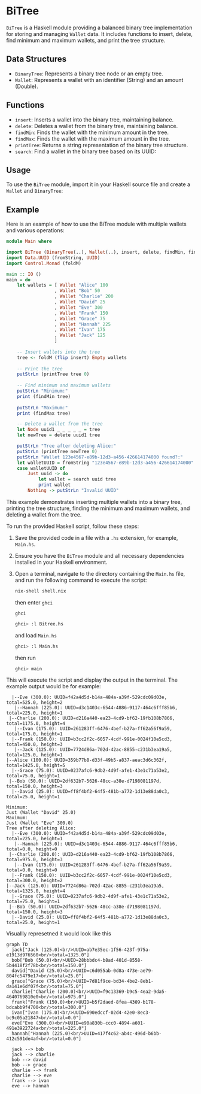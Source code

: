 # BiTree

`BiTree` is a Haskell module providing a balanced binary tree implementation for storing and managing `Wallet` data. It includes functions to insert, delete, find minimum and maximum wallets, and print the tree structure.

## Data Structures

- `BinaryTree`: Represents a binary tree node or an empty tree.
- `Wallet`: Represents a wallet with an identifier (String) and an amount (Double).

## Functions

- `insert`: Inserts a wallet into the binary tree, maintaining balance.
- `delete`: Deletes a wallet from the binary tree, maintaining balance.
- `findMin`: Finds the wallet with the minimum amount in the tree.
- `findMax`: Finds the wallet with the maximum amount in the tree.
- `printTree`: Returns a string representation of the binary tree structure.
- `search`: Find a wallet in the binary tree based on its UUID:

## Usage

To use the `BiTree` module, import it in your Haskell source file and create a `Wallet` and `BinaryTree`:

## Example
Here is an example of how to use the BiTree module with multiple wallets and various operations:
```haskell
module Main where

import BiTree (BinaryTree(..), Wallet(..), insert, delete, findMin, findMax, printTree, search)
import Data.UUID (fromString, UUID)
import Control.Monad (foldM)

main :: IO ()
main = do
    let wallets = [ Wallet "Alice" 100
                  , Wallet "Bob" 50
                  , Wallet "Charlie" 200
                  , Wallet "David" 25
                  , Wallet "Eve" 300
                  , Wallet "Frank" 150
                  , Wallet "Grace" 75
                  , Wallet "Hannah" 225
                  , Wallet "Ivan" 175
                  , Wallet "Jack" 125
                  ]
    
    -- Insert wallets into the tree
    tree <- foldM (flip insert) Empty wallets
    
    -- Print the tree
    putStrLn (printTree tree 0)
    
    -- Find minimum and maximum wallets
    putStrLn "Minimum:"
    print (findMin tree)
    
    putStrLn "Maximum:"
    print (findMax tree)

    -- Delete a wallet from the tree
    let Node uuid1 _ _ _ _ _ = tree
    let newTree = delete uuid1 tree

    putStrLn "Tree after deleting Alice:"
    putStrLn (printTree newTree 0)
    putStrLn "Wallet 123e4567-e89b-12d3-a456-426614174000 found?:"
    let walletUUID = fromString "123e4567-e89b-12d3-a456-426614174000" :: Maybe UUID
    case walletUUID of
        Just uuid -> do
            let wallet = search uuid tree
            print wallet
        Nothing -> putStrLn "Invalid UUID"

```
This example demonstrates inserting multiple wallets into a binary tree, printing the tree structure, finding the minimum and maximum wallets, and deleting a wallet from the tree.

To run the provided Haskell script, follow these steps:

1. Save the provided code in a file with a `.hs` extension, for example, `Main.hs`.

2. Ensure you have the `BiTree` module and all necessary dependencies installed in your Haskell environment.

3. Open a terminal, navigate to the directory containing the `Main.hs` file, and run the following command to execute the script:
    ```sh
    nix-shell shell.nix
    ```
    then enter `ghci`
    ```
    ghci
    ```
    ```sh
    ghci> :l Bitree.hs
    ```
    and load `Main.hs`
    ```sh
    ghci> :l Main.hs
    ```
    then run
    ```sh
    ghci> main
    ```
This will execute the script and display the output in the terminal.
The example output would be for example: 
```
  |--Eve (300.0): UUID=f42a4d5d-b14a-484a-a39f-529cdc09d03e, total=525.0, height=2
   |--Hannah (225.0): UUID=d3c1403c-6544-4886-9117-464c6fff85b6, total=225.0, height=1
 |--Charlie (200.0): UUID=d216a440-ea23-4cd9-bf62-19fb108b7866, total=1175.0, height=4
   |--Ivan (175.0): UUID=261283ff-6476-4bef-b27a-ff62a56f9a59, total=175.0, height=1
  |--Frank (150.0): UUID=b3cc2f2c-6057-4cdf-991e-0024f10e5cd3, total=450.0, height=3
   |--Jack (125.0): UUID=7724d86a-702d-42ac-8855-c231b3ea19a5, total=125.0, height=1
|--Alice (100.0): UUID=359b77b8-d33f-49b5-a837-aeac3d6c362f, total=1425.0, height=5
  |--Grace (75.0): UUID=0237afc6-9db2-4d9f-afe1-43e1c71a53e2, total=75.0, height=1
 |--Bob (50.0): UUID=2df632b7-5626-48cc-a38e-d7198081197d, total=150.0, height=3
  |--David (25.0): UUID=ff8f4bf2-64f5-481b-a772-1d13e88da0c3, total=25.0, height=1

Minimum:
Just (Wallet "David" 25.0)
Maximum:
Just (Wallet "Eve" 300.0)
Tree after deleting Alice:
  |--Eve (300.0): UUID=f42a4d5d-b14a-484a-a39f-529cdc09d03e, total=225.0, height=1
   |--Hannah (225.0): UUID=d3c1403c-6544-4886-9117-464c6fff85b6, total=0.0, height=0
 |--Charlie (200.0): UUID=d216a440-ea23-4cd9-bf62-19fb108b7866, total=975.0, height=3
   |--Ivan (175.0): UUID=261283ff-6476-4bef-b27a-ff62a56f9a59, total=0.0, height=0
  |--Frank (150.0): UUID=b3cc2f2c-6057-4cdf-991e-0024f10e5cd3, total=300.0, height=2
|--Jack (125.0): UUID=7724d86a-702d-42ac-8855-c231b3ea19a5, total=1325.0, height=4
  |--Grace (75.0): UUID=0237afc6-9db2-4d9f-afe1-43e1c71a53e2, total=75.0, height=1
 |--Bob (50.0): UUID=2df632b7-5626-48cc-a38e-d7198081197d, total=150.0, height=3
  |--David (25.0): UUID=ff8f4bf2-64f5-481b-a772-1d13e88da0c3, total=25.0, height=1
```
Visuallly represetned it would look like this 
```mermaid
graph TD
  jack["Jack (125.0)<br/>UUID=ab7e35ec-1f56-423f-975a-e1913d976560<br/>total=1325.0"]
  bob["Bob (50.0)<br/>UUID=28bbbdc4-b8ad-401d-8558-5b4418f2f78b<br/>total=150.0"]
  david["David (25.0)<br/>UUID=c6d055ab-0d8a-473e-ae79-804fc5479e17<br/>total=25.0"]
  grace["Grace (75.0)<br/>UUID=7d81f9ce-bd34-4be2-8eb1-da141e6df07f<br/>total=75.0"]
  charlie["Charlie (200.0)<br/>UUID=f9c13369-b9c5-4ea2-9da5-4640769810e0<br/>total=975.0"]
  frank["Frank (150.0)<br/>UUID=b5f2daed-8fea-4309-b178-bdcabb9f4700<br/>total=300.0"]
  ivan["Ivan (175.0)<br/>UUID=690edccf-02d4-42e0-8ec3-bc9c05a21847<br/>total=0.0"]
  eve["Eve (300.0)<br/>UUID=e90a830b-ccc0-4894-a601-491e3922724a<br/>total=225.0"]
  hannah["Hannah (225.0)<br/>UUID=417f4c62-ab4c-496d-b6bb-412c591de4af<br/>total=0.0"]
  
  jack --> bob
  jack --> charlie
  bob --> david
  bob --> grace
  charlie --> frank
  charlie --> eve
  frank --> ivan
  eve --> hannah

```

